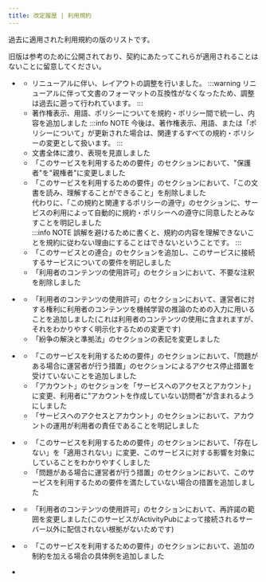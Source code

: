 ```yaml
---
title: 改定履歴 | 利用規約
---
```

過去に適用された利用規約の版のリストです。

旧版は参考のために公開されており、契約にあたってこれらが適用されることはないことに留意してください。

- [<dateTip :date="1759244400000" fuzzyness="minute" />](./1759244400)
	- リニューアルに伴い、レイアウトの調整を行いました。
		:::warning
		リニューアルに伴って文書のフォーマットの互換性がなくなったため、調整は過去に遡って行われています。
		:::
	- 著作権表示、用語、ポリシーについてを規約・ポリシー間で統一し、内容を追加しました
		:::info NOTE
		今後は、著作権表示、用語、または「ポリシーについて」が更新された場合は、関連するすべての規約・ポリシーの変更として扱います。
		:::
	- 文書全体に渡り、表現を見直しました
	- 「このサービスを利用するための要件」のセクションにおいて、"保護者"を"親権者"に変更しました
	- 「このサービスを利用するための要件」のセクションにおいて、「この文書を読み、理解することができること」を削除しました  
		代わりに、「この規約と関連するポリシーの遵守」のセクションに、サービスの利用によって自動的に規約・ポリシーへの遵守に同意したとみなすことを明記しました  
		:::info NOTE
		誤解を避けるために書くと、規約の内容を理解できないことを規約に従わない理由にすることはできないということです。
		:::
	- 「このサービスとの連合」のセクションを追加し、このサービスに接続するサービスについての要件を明記しました
	- 「利用者のコンテンツの使用許可」のセクションにおいて、不要な注釈を削除しました

- [<dateTip :date="1722438000000" fuzzyness="minute" />](./1722438000)
	- 「利用者のコンテンツの使用許可」のセクションにおいて、運営者に対する権利に利用者のコンテンツを機械学習の推論のための入力に用いることを追加しました(これは利用者のコンテンツの使用に含まれますが、それをわかりやすく明示化するための変更です)
	- 「紛争の解決と準拠法」のセクションの表記を変更しました

- [<dateTip :date="1693926000000" fuzzyness="minute" />](./1693926000)
	- 「このサービスを利用するための要件」のセクションにおいて、「問題がある場合に運営者が行う措置」のセクションによるアクセス停止措置を受けていないことを追加しました
	- 「アカウント」のセクションを「サービスへのアクセスとアカウント」に変更、利用者に"アカウントを作成していない訪問者"が含まれるようにしました
	- 「サービスへのアクセスとアカウント」のセクションにおいて、アカウントの運用が利用者の責任であることを明記しました

- [<dateTip :date="1689832800000" fuzzyness="minute" />](./1689832800)
	- 「このサービスを利用するための要件」のセクションにおいて、「存在しない」を「適用されない」に変更、このサービスに対する影響を対象にしていることをわかりやすくしました
	- 「問題がある場合に運営者が行う措置」のセクションにおいて、このサービスを利用するための要件を満たしていない場合の措置を追加しました

- [<dateTip :date="1681398000000" fuzzyness="minute" />](./1681398000)
	- 「利用者のコンテンツの使用許可」のセクションにおいて、再許諾の範囲を変更しました(このサービスがActivityPubによって接続されるサーバー以外に配信されない根拠がないためです)

- [<dateTip :date="1679929200000" fuzzyness="minute" />](./1679929200)
	- 「このサービスを利用するための要件」のセクションにおいて、追加の制約を加える場合の具体例を追加しました

- [<dateTip :date="1679065200000" fuzzyness="minute" />](./1679065200)
